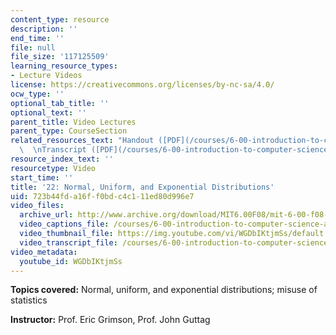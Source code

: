 ```yaml
---
content_type: resource
description: ''
end_time: ''
file: null
file_size: '117125509'
learning_resource_types:
- Lecture Videos
license: https://creativecommons.org/licenses/by-nc-sa/4.0/
ocw_type: ''
optional_tab_title: ''
optional_text: ''
parent_title: Video Lectures
parent_type: CourseSection
related_resources_text: "Handout ([PDF](/courses/6-00-introduction-to-computer-science-and-programming-fall-2008/resources/lec22-1))\
  \  \nTranscript ([PDF](/courses/6-00-introduction-to-computer-science-and-programming-fall-2008/resources/6-00f08-l22))"
resource_index_text: ''
resourcetype: Video
start_time: ''
title: '22: Normal, Uniform, and Exponential Distributions'
uid: 723b44fd-a16f-f0bd-c4c1-11ed80d996e7
video_files:
  archive_url: http://www.archive.org/download/MIT6.00F08/mit-6-00-f08-lec22_300k.mp4
  video_captions_file: /courses/6-00-introduction-to-computer-science-and-programming-fall-2008/52d664e628f2549a8426cff1cd9be9cf_WGDbIKtjmSs.vtt
  video_thumbnail_file: https://img.youtube.com/vi/WGDbIKtjmSs/default.jpg
  video_transcript_file: /courses/6-00-introduction-to-computer-science-and-programming-fall-2008/e9beb6a7fe076d590fd96c83a840f94c_WGDbIKtjmSs.pdf
video_metadata:
  youtube_id: WGDbIKtjmSs
---
```


**Topics covered:** Normal, uniform, and exponential distributions; misuse of statistics

**Instructor:** Prof. Eric Grimson, Prof. John Guttag

